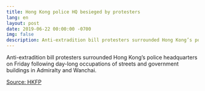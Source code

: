 ```yaml
---
title: Hong Kong police HQ besieged by protesters
lang: en
layout: post
date: 2019-06-22 00:00:00 -0700
img: false
description: Anti-extradition bill protesters surrounded Hong Kong’s police headquarters on Friday following day-long occupations of streets and government buildings in Admiralty and Wanchai.
---
```


Anti-extradition bill protesters surrounded Hong Kong’s police headquarters on Friday following day-long occupations of streets and government buildings in Admiralty and Wanchai.


[Source: HKFP](https://www.hongkongfp.com/2019/06/22/hkfp-lens-hong-kong-police-hq-besieged-protesters-following-long-day-dissent-part-i/)